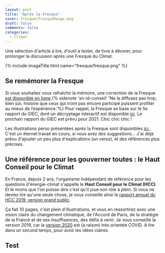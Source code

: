 ```yaml
---
layout: post
title: "Après la Fresque"
cover: fresque/fresqueRouge.png
draft: false
comments: false
categories:
  - Climat
---
```


<p class="message"> Une sélection d'article à lire, d'outil à tester, de livre à dévorer, pour prolonger la discussion après une Fresque du Climat. </p>


{% include imageTitle.html name="fresque/fresque.png" %}


## Se remémorer la Fresque

Si vous souhaitez vous rafraîchir la mémoire, une correction de la Fresque <a href="https://prezi.com/view/tJJYWcXs12lz9cXCngmH/">est disponible en ligne</a>.{% sidenote 'sn-id-conseil' 'Ne la diffusez pas trop, bien sûr, histoire que ceux qui n&rsquo;ont pas encore participé puissent profiter au mieux de l&rsquo;expérience.'%}
Pour rappel, la Fresque se base sur le 5e rapport du GIEC, dont un décryptage interactif est disponible <a href="http://leclimatchange.fr/">ici</a>. Le prochain rapport du GIEC est prévu pour 2021. Chic chic chic !

Les illustrations perso présentées après la Fresque sont disponibles <a href="https://drive.google.com/drive/folders/1FL_waBt5hCNP1HpbW-tC_XP9S-BpaOmi?usp=sharing"> ici </a>. C'est un éternel travail en cours, si vous avez des suggestions... J'ai déjà prévu d'ajouter un peu plus d'explications (un verso), et des références plus précises.


## Une référence pour les gouverner toutes : le Haut Conseil pour le Climat
En France, depuis 2 ans, l'organisme indépendant de référence pour les questions d'énergie-climat s'appelle le **Haut Conseil pour le Climat (HCC)**. Et le moins que l'on puisse dire c'est qu'il joue son rôle à plein.
Si vous ne deviez lire qu'une seule chose, je vous conseille ainsi le <a href="https://www.hautconseilclimat.fr/wp-content/uploads/2019/09/hcc_rapport_annuel_grand_public_2019.pdf">rapport annuel du HCC 2019, version grand public</a>.

Ça fait 10 pages, c'est plein d'illustrations, et vous en ressortirez avec une vision claire du changement climatique, de l'Accord de Paris, de la stratégie de la France et de ses insuffisances, des défis à venir.
Je vous conseille la version 2019, car la <a href="https://www.hautconseilclimat.fr/wp-content/uploads/2020/09/hcc_rapport_grand-public_2020_-2.pdf">version 2020</a> est (à raison) très orientée COVID. A lire dans un second temps, pour avoir les idées claires.

## Test

<!-- Load d3.js -->




<!-- Create a div where the graph will take place -->
<div id="my_dataviz" class="p5-embed-container"></div>




<!-- TODO: 
	- Check postprocessing.js of inventif.fr, to learn about creating the canvas to the good size.
    - Look at https://towardsdatascience.com/d3-js-how-to-make-a-beautiful-bar-chart-with-the-most-powerful-visualization-library-9bea4e00349a to get a better understanding of what is going on
    - https://www.d3-graph-gallery.com/graph/barplot_horizontal.html is the original graph
	- Go on with similar examples in https://www.d3-graph-gallery.com/barplot.html !-->






<!-- LOADING JS -->
<script type="text/javascript" src="{{ site.baseurl }}/assets/javascript/barchart.js" ></script>

